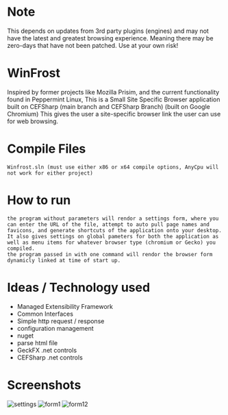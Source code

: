# Note
This depends on updates from 3rd party plugins (engines) and may not have the latest and greatest browsing experience. Meaning there may be zero-days that have not been patched. Use at your own risk!

# WinFrost
Inspired by former projects like Mozilla Prisim, and the current functionality found in Peppermint Linux, This is a Small Site Specific Browser application built on CEFSharp (main branch and CEFSharp Branch) (built on Google Chromium)  This gives the user a site-specific browser link the user can use for web browsing.

# Compile Files
    Winfrost.sln (must use either x86 or x64 compile options, AnyCpu will not work for either project) 

# How to run
    the program without parameters will rendor a settings form, where you can enter the URL of the file, attempt to auto pull page names and favicons, and generate shortcuts of the application onto your desktop. It also gives settings on global pameters for both the application as well as menu items for whatever browser type (chromium or Gecko) you compiled.
    the program passed in with one command will rendor the browser form dynamicly linked at time of start up.
    

# Ideas / Technology used
* Managed Extensibility Framework
* Common Interfaces
* Simple http request / response
* configuration management
* nuget
* parse html file
* GeckFX .net controls
* CEFSharp .net controls

# Screenshots
![settings](https://user-images.githubusercontent.com/28105142/52165916-7c2cb780-26cc-11e9-886c-56c229213255.png)
![form1](https://user-images.githubusercontent.com/28105142/52165913-7b942100-26cc-11e9-967a-da82310c8e82.png)
![form12](https://user-images.githubusercontent.com/28105142/52165914-7b942100-26cc-11e9-8534-f068947103e6.png)

